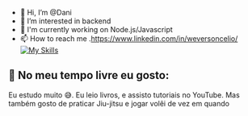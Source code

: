- 👋 Hi, I’m @Dani
- 👀 I’m interested in backend
- 🌱 I'm currently working on Node.js/Javascript
- 📫 How to reach me .https://www.linkedin.com/in/weversoncelio/
[![My Skills](https://skillicons.dev/icons?i=nodejs,nestjs,ts,js,express,docker,mysql,postgresql,prisma,aws,vitest,jest)](https://skillicons.dev)

## 🍿 No meu tempo livre eu gosto:

Eu estudo muito 😅. Eu leio livros, e assisto tutoriais no YouTube. Mas também gosto de praticar Jiu-jitsu e jogar volêi de vez em quando
<!--- Urls ---->
[linkedin-url]: https://www.linkedin.com/in/danichagasdev/
